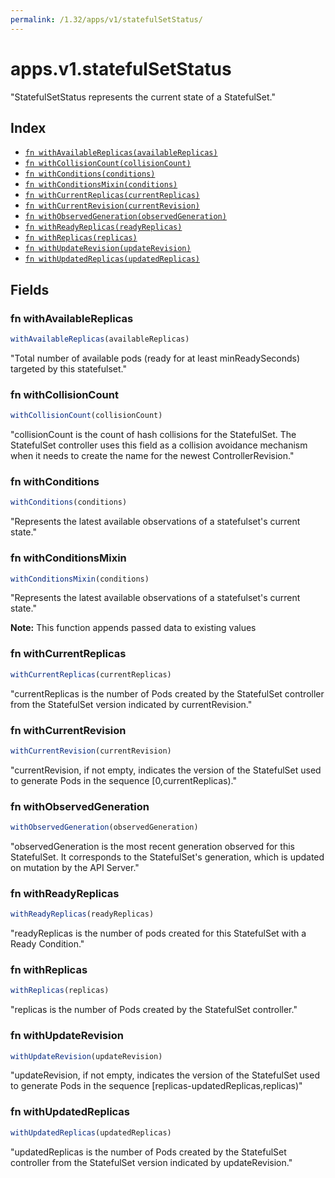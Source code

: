 ```yaml
---
permalink: /1.32/apps/v1/statefulSetStatus/
---
```


# apps.v1.statefulSetStatus

"StatefulSetStatus represents the current state of a StatefulSet."

## Index

* [`fn withAvailableReplicas(availableReplicas)`](#fn-withavailablereplicas)
* [`fn withCollisionCount(collisionCount)`](#fn-withcollisioncount)
* [`fn withConditions(conditions)`](#fn-withconditions)
* [`fn withConditionsMixin(conditions)`](#fn-withconditionsmixin)
* [`fn withCurrentReplicas(currentReplicas)`](#fn-withcurrentreplicas)
* [`fn withCurrentRevision(currentRevision)`](#fn-withcurrentrevision)
* [`fn withObservedGeneration(observedGeneration)`](#fn-withobservedgeneration)
* [`fn withReadyReplicas(readyReplicas)`](#fn-withreadyreplicas)
* [`fn withReplicas(replicas)`](#fn-withreplicas)
* [`fn withUpdateRevision(updateRevision)`](#fn-withupdaterevision)
* [`fn withUpdatedReplicas(updatedReplicas)`](#fn-withupdatedreplicas)

## Fields

### fn withAvailableReplicas

```ts
withAvailableReplicas(availableReplicas)
```

"Total number of available pods (ready for at least minReadySeconds) targeted by this statefulset."

### fn withCollisionCount

```ts
withCollisionCount(collisionCount)
```

"collisionCount is the count of hash collisions for the StatefulSet. The StatefulSet controller uses this field as a collision avoidance mechanism when it needs to create the name for the newest ControllerRevision."

### fn withConditions

```ts
withConditions(conditions)
```

"Represents the latest available observations of a statefulset's current state."

### fn withConditionsMixin

```ts
withConditionsMixin(conditions)
```

"Represents the latest available observations of a statefulset's current state."

**Note:** This function appends passed data to existing values

### fn withCurrentReplicas

```ts
withCurrentReplicas(currentReplicas)
```

"currentReplicas is the number of Pods created by the StatefulSet controller from the StatefulSet version indicated by currentRevision."

### fn withCurrentRevision

```ts
withCurrentRevision(currentRevision)
```

"currentRevision, if not empty, indicates the version of the StatefulSet used to generate Pods in the sequence [0,currentReplicas)."

### fn withObservedGeneration

```ts
withObservedGeneration(observedGeneration)
```

"observedGeneration is the most recent generation observed for this StatefulSet. It corresponds to the StatefulSet's generation, which is updated on mutation by the API Server."

### fn withReadyReplicas

```ts
withReadyReplicas(readyReplicas)
```

"readyReplicas is the number of pods created for this StatefulSet with a Ready Condition."

### fn withReplicas

```ts
withReplicas(replicas)
```

"replicas is the number of Pods created by the StatefulSet controller."

### fn withUpdateRevision

```ts
withUpdateRevision(updateRevision)
```

"updateRevision, if not empty, indicates the version of the StatefulSet used to generate Pods in the sequence [replicas-updatedReplicas,replicas)"

### fn withUpdatedReplicas

```ts
withUpdatedReplicas(updatedReplicas)
```

"updatedReplicas is the number of Pods created by the StatefulSet controller from the StatefulSet version indicated by updateRevision."